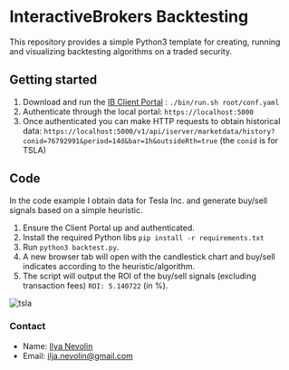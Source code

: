 # InteractiveBrokers Backtesting

This repository provides a simple Python3 template for creating, running and visualizing backtesting algorithms on a traded security.

## Getting started
1. Download and run the [IB Client Portal](https://www.interactivebrokers.com/en/trading/ib-api.php) : `./bin/run.sh root/conf.yaml`
2. Authenticate through the local portal: `https://localhost:5000`
3. Once authenticated you can make HTTP requests to obtain historical data: `https://localhost:5000/v1/api/iserver/marketdata/history?conid=76792991&period=14d&bar=1h&outsideRth=true` (the `conid` is for TSLA)

## Code
In the code example I obtain data for Tesla Inc. and generate buy/sell signals based on a simple heuristic.

1. Ensure the Client Portal up and authenticated.
2. Install the required Python libs `pip install -r requirements.txt`
3. Run `python3 backtest.py`.
4. A new browser tab will open with the candlestick chart and buy/sell indicates according to the heuristic/algorithm.
5. The script will output the ROI of the buy/sell signals (excluding transaction fees) `ROI: 5.140722` (in %).

![tsla](https://github.com/inevolin/InteractiveBrokers-backtesting/assets/53948000/ab29e8d1-ed60-4fcf-b336-7ed28e402880)

### Contact
- Name: [Ilya Nevolin](https://www.linkedin.com/in/iljanevolin/)
- Email: ilja.nevolin@gmail.com
